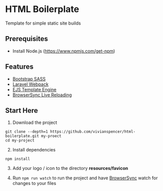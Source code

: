 # HTML Boilerplate

Template for simple static site builds

## Prerequisites

* Install Node.js (https://www.npmjs.com/get-npm)


## Features
* [Bootstrap SASS](https://getbootstrap.com/docs/4.1/getting-started/theming/)
* [Laravel Webpack](https://laravel-mix.com/)
* [EJS Template Engine](https://ejs.co/)
* [BrowserSync Live Reloading](https://browsersync.io/)

## Start Here

1. Download the project
```
git clone --depth=1 https://github.com/vivianspencer/html-boilerplate.git my-proect
cd my-project
```

2. Install dependencies
```
npm install
```

3. Add your logo / icon to the directory **resources/favicon**

4. Run `npm run watch` to run the project and have [BrowserSync](https://browsersync.io/) watch for changes to your files
